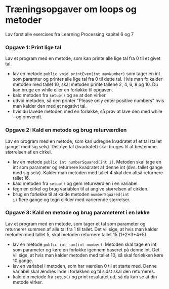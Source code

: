  # Træningsopgaver om loops og metoder

Lav først alle exercises fra Learning Processing kapitel 6 og 7

### Opgave 1: Print lige tal
Lav et program med en metode, som kan printe alle lige tal fra 0 til et givet tal.
- lav en metode <code>public void printEven(int maxNumber)</code> som tager en int som paramter og printer alle lige tal fra 0 til dette tal. Hvis man fx kalder metoden med tallet 10, skal metoden printe tallene 2, 4, 6, 8 og 10. Du kan bruge en while eller en forløkke til opgaven. 
- kald metoden fra <code>setup()</code> og se at den virker.
- udvid metoden, så den printer "Please only enter positive numbers" hvis man kalder den med et negativt tal.
- hvis du lavede metoden med en forløkke, så prøv at lave den med while - og omvendt.

### Opgave 2: Kald en metode og brug returværdien
Lav en program med en metode, som kan udregne kvadratet af et tal (tallet ganget med sig selv). Det nye tal (kvadratet) skal bruges til at bestemme størrelsen af en cirkel.
- lav en metode <code>public int numberSquared(int i)</code>. Metoden skal tage en int som parameter og returnere kvadratet af denne int (dvs. tallet gange med sig selv). Kalder man metoden med tallet 4 skal den altså returnere tallet 16.
- kald metoden fra <code>setup()</code> og gem returværdien i en variabel.
- tegn en cirkel og brug variablen til at angive størrelsen af cirklen.
- brug en forløkke til at kalde metoden <code>numberSquared(int i)</code> flere gange og tegn cirkler med varierende størrelser. 

### Opgave 3: Kald en metode og brug parameteret i en løkke
Lav et program med en metode, som tager et tal som parameter og returnerer summen af alle tal fra 1 til tallet. Det vil sige, at hvis man kalder metoden med tallet 5, skal metoden returnere tallet 15 (1+2+3+4+5). 
- lav en metode <code>public int sum(int number)</code>. Metoden skal tage en int som parameter og køre en forløkke igennem baseret på denne int. Det vil sige, at hvis man kalder metoden med tallet 10, så skal forløkken køre 10 gange.
- lav en variabel i metoden, som har værdien 0 til at starte med. Denne variabel skal ændres inde i forløkken og til sidst skal den returneres.
- kald din metode fra <code>setup()</code> og print resultatet ud, så du kan se at din metode virker. 
